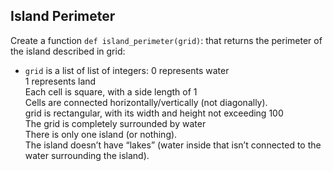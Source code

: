 ## Island Perimeter
Create a function `def island_perimeter(grid)`: that returns the perimeter of the island described in grid:   

* `grid` is a list of list of integers:
0 represents water    
1 represents land    
Each cell is square, with a side length of 1    
Cells are connected horizontally/vertically (not diagonally).   
grid is rectangular, with its width and height not exceeding 100   
The grid is completely surrounded by water    
There is only one island (or nothing).   
The island doesn’t have “lakes” (water inside that isn’t connected to the water surrounding the island).    

